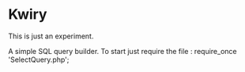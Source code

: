 Kwiry
=====

This is just an experiment.

A simple SQL query builder. To start just require the file :
    require_once 'SelectQuery.php';
